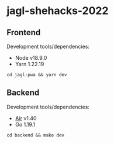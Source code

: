 # jagl-shehacks-2022

## Frontend

Development tools/dependencies:

  * Node v18.9.0
  * Yarn 1.22.19

`cd jagl-pwa && yarn dev`

## Backend

Development tools/dependencies:

  * [Air](https://github.com/cosmtrek/air) v1.40
  * Go 1.19.1

`cd backend && make dev`